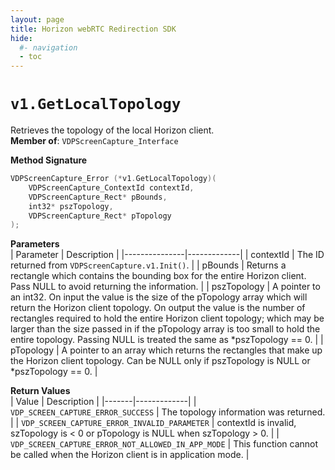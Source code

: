 ```yaml
---
layout: page
title: Horizon webRTC Redirection SDK
hide:
  #- navigation
  - toc
---
```

# `v1.GetLocalTopology`  
Retrieves the topology of the local Horizon client.  
**Member of**: `VDPScreenCapture_Interface`  

**Method Signature**  
```c
VDPScreenCapture_Error (*v1.GetLocalTopology)(
    VDPScreenCapture_ContextId contextId,
    VDPScreenCapture_Rect* pBounds,
    int32* pszTopology,
    VDPScreenCapture_Rect* pTopology
);
```

**Parameters**  
| Parameter     | Description |
|---------------|-------------|
| contextId     | The ID returned from `VDPScreenCapture.v1.Init()`. |
| pBounds       | Returns a rectangle which contains the bounding box for the entire Horizon client. Pass NULL to avoid returning the information. |
| pszTopology   | A pointer to an int32. On input the value is the size of the pTopology array which will return the Horizon client topology. On output the value is the number of rectangles required to hold the entire Horizon client topology; which may be larger than the size passed in if the pTopology array is too small to hold the entire topology. Passing NULL is treated the same as *pszTopology == 0. |
| pTopology     | A pointer to an array which returns the rectangles that make up the Horizon client topology. Can be NULL only if pszTopology is NULL or *pszTopology == 0. |

**Return Values**  
| Value | Description |
|-------|-------------|
| `VDP_SCREEN_CAPTURE_ERROR_SUCCESS` | The topology information was returned. |
| `VDP_SCREEN_CAPTURE_ERROR_INVALID_PARAMETER` | contextId is invalid, szTopology is < 0 or pTopology is NULL when szTopology > 0. |
| `VDP_SCREEN_CAPTURE_ERROR_NOT_ALLOWED_IN_APP_MODE` | This function cannot be called when the Horizon client is in application mode. |

